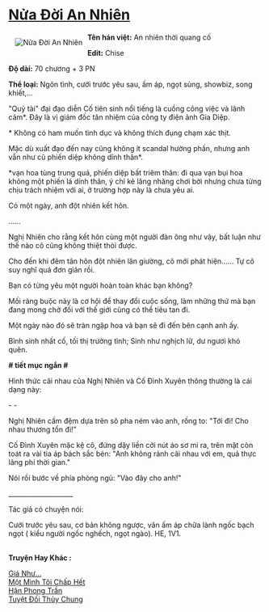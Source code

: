 <a href="https://utruyen.com/nua-doi-an-nhien/21891/" title="Nửa Đời An Nhiên"><h1>Nửa Đời An Nhiên</h1></a><div style="display:table"><img align="right" style="float: left; padding: 10px;" src="https://utruyen.com/images/story/200x260/nua-doi-an-nhien.jpg" alt="Nửa Đời An Nhiên"><b>Tên hán việt:</b> An nhiên thời quang cố<p></p><b>Edit:</b> Chise<p></p><b>Độ dài:</b> 70 chương + 3 PN<p></p><b>Thể loại:</b> Ngôn tình, cưới trước yêu sau, ấm áp, ngọt sủng, showbiz, song khiết,...<p></p>"Quỷ tài" đại đạo diễn Cố tiên sinh nổi tiếng là cuồng công việc và lãnh cảm*. Đây là vị giám đốc tân nhiệm của công ty điện ảnh Gia Diệp.<p></p>* Không có ham muốn tình dục và không thích đụng chạm xác thịt. <p></p>Mặc dù xuất đạo đến nay cũng không ít scandal hường phấn, nhưng anh vẫn như cũ phiến diệp không dính thân*. <p></p>*vạn hoa tùng trung quá, phiến diệp bất triêm thân: đi qua vạn bụi hoa không một phiến lá dính thân, ý chỉ kẻ lăng nhăng chơi bời nhưng chưa từng chịu trách nhiệm với ai, ở trường hợp này là chưa yêu ai. <p></p>Có một ngày, anh đột nhiên kết hôn. <p></p>...... <p></p>Nghị Nhiên cho rằng kết hôn cùng một người đàn ông như vậy, bất luận như thế nào cô cũng không thiệt thòi được. <p></p>Cho đến khi đêm tân hôn đột nhiên lăn giường, cô mới phát hiện...... Tự cô suy nghĩ quá đơn giản rồi. <p></p>Bạn có từng yêu một người hoàn toàn khác bạn không? <p></p>Mối ràng buộc này là cơ hội để thay đổi cuộc sống, làm những thứ mà bạn đang mong chờ đối với thế giới cũng có thể tiêu tan đi. <p></p>Một ngày nào đó sẽ tràn ngập hoa và bạn sẽ đi đến bên cạnh anh ấy. <p></p>Bình sinh nhất cố, tối thị trường tình; Sinh như nghịch lữ, dư ngươi khó quên. <p></p><b># tiết mục ngắn #</b><p></p>Hình thức cãi nhau của Nghị Nhiên và Cố Đình Xuyên thông thường là cái dạng này:<p></p>- -<p></p>Nghị Nhiên cầm đệm dựa trên sô pha ném vào anh, rống to: "Tới đi! Cho nhau thương tổn đi!"<p></p>Cố Đình Xuyên mặc kệ cô, đứng dậy liền cởi nút áo sơ mi ra, trên mặt còn toát ra vài tia áp bách sắc bén: "Anh không rảnh cãi nhau với em, quả thực lãng phí thời gian."<p></p>Nói rồi bước về phía phòng ngủ: "Vào đây cho anh!"<p></p>____________________ <p></p>Tác giả có chuyện nói: <p></p>Cưới trước yêu sau, cơ bản không ngược, văn ấm áp chữa lành ngốc bạch ngọt ( kiểu người ngốc nghếch, ngọt ngào). HE, 1V1.</div><p><br><b>Truyện Hay Khác :</b></p><a href="https://utruyen.com/gia-nhu/25264/" alt="Giá Như...">Giá Như...</a><br/><a href="https://github.com/mlquan/truyenhay/tree/master/truyenhay/25069/" alt="Một Mình Tôi Chấp Hết">Một Mình Tôi Chấp Hết</a><br/><a href="https://github.com/quanluxury/ngontinh_sac/tree/master/truyenhay/21351/" alt="Hận Phong Trần">Hận Phong Trần</a><br/><a href="https://github.com/quanluxury/ngontinh_sac/tree/master/truyenhay/21471/" alt="Tuyệt Đối Thủy Chung">Tuyệt Đối Thủy Chung</a><br/>